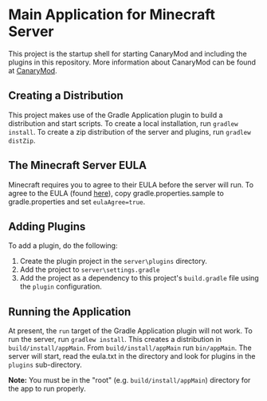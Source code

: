Main Application for Minecraft Server
=====================

This project is the startup shell for starting CanaryMod and including the plugins in this repository.
More information about CanaryMod can be found at [CanaryMod].


Creating a Distribution
---------------

This project makes use of the Gradle Application plugin to build a distribution and start scripts.  To create a local installation, run `gradlew install`.  To create a zip distribution of the server and plugins, run `gradlew distZip`.

The Minecraft Server EULA
-------------

Minecraft requires you to agree to their EULA before the server will run.  To agree to the EULA (found [here](https://account.mojang.com/documents/minecraft_eula)), copy gradle.properties.sample to gradle.properties and set `eulaAgree=true`.

Adding Plugins
------------

To add a plugin, do the following:

1. Create the plugin project in the `server\plugins` directory.
2. Add the project to `server\settings.gradle`
3. Add the project as a dependency to this project's `build.gradle` file using the `plugin` configuration.

Running the Application
--------------

At present, the `run` target of the Gradle Application plugin will not work.  To run the server, run `gradlew install`.  This creates a distribution in `build/install/appMain`.  From `build/install/appMain` run `bin/appMain`.  The server will start, read the eula.txt in the directory and look for plugins in the `plugins` sub-directory.  

**Note:** You must be in the "root" (e.g. `build/install/appMain`) directory for the app to run properly.  


[CanaryMod]: http://canarymod.net/
